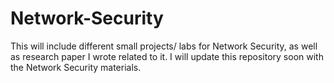# Network-Security
This will include different small projects/ labs for Network Security, as well as research paper I wrote related to it.
I will update this repository soon with the Network Security materials.
